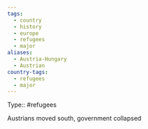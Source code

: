 ```yaml
---
tags:
  - country
  - history
  - europe
  - refugees
  - major
aliases:
  - Austria-Hungary
  - Austrian
country-tags:
  - refugees
  - major
---
```

Type:: 
#refugees 

Austrians moved south, government collapsed